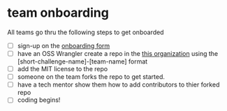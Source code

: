 # team onboarding
All teams go thru the following steps to get onboarded

- [ ] sign-up on the [onboarding form](https://forms.gle/aYMg9M2vFdFTgAhH6)
- [ ] have an OSS Wrangler create a repo in the [this organization](https://github.com/Hack4Eugene) using the [short-challenge-name]-[team-name] format
- [ ] add the MIT license to the repo
- [ ] someone on the team forks the repo to get started.
- [ ] have a tech mentor show them how to add contributors to thier forked repo
- [ ] coding begins!
